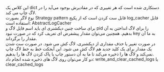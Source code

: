 
این کلاس یک dict دستکاری شده است که هر تغییری که در مقادیرش بوجود می‌آید را در لاگ چاپ می کند.<br>
نوع لاگر بصورت Strategy pattern قابل ست کردن است که از پکیج log_cacher قابل استفاده است: AbstractLogCacher<br>
برای ساخت چنین دیکشنری ای باید اسم فایل لاگ و pid را برای لاگ انداختن به آن بدهیم.
همچنین می‌توان مقدار پیشفرض ای تعریف کرد که در صورت نبود key به ما آن مقدار را برگرداند.<br>
در صورت تغییر یا حذف مقداری از دیکشنری، لاگ کش می شود.
در صورت ست شدن یک مقدار برای یک کلید جدید هم لاگ کش می شود.
این آبجکت خط به خط لاگ چاپ نمی‌کند و لاگ ها را ذخیره می‌کند تا ما به آن دستور چاپ یا پاک کردن لاگ ها را بدهیم.<br>
دو کار می‌توان روی لاگ های ذخیره شده انجام داد:
write_and_clear_cached_logs یا clear_cached_logs